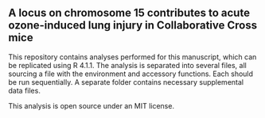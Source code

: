 ## A locus on chromosome 15 contributes to acute ozone-induced lung injury in Collaborative Cross mice

This repository contains analyses performed for this manuscript, which can be replicated using R 4.1.1. The analysis is separated into several files, all sourcing a file with the environment and accessory functions. Each should be run sequentially. A separate folder contains necessary supplemental data files.

This analysis is open source under an MIT license.
